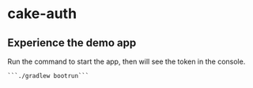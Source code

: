# cake-auth

## Experience the demo app
Run the command to start the app, then will see the token in the console.

    ```./gradlew bootrun```